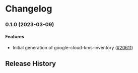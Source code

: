 # Changelog

### 0.1.0 (2023-03-09)

#### Features

* Initial generation of google-cloud-kms-inventory ([#20611](https://github.com/googleapis/google-cloud-ruby/issues/20611)) 

## Release History

